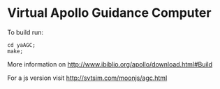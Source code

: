 # Virtual Apollo Guidance Computer 

To build run:

    cd yaAGC;
    make;
    
More information on http://www.ibiblio.org/apollo/download.html#Build

For a js version visit http://svtsim.com/moonjs/agc.html

